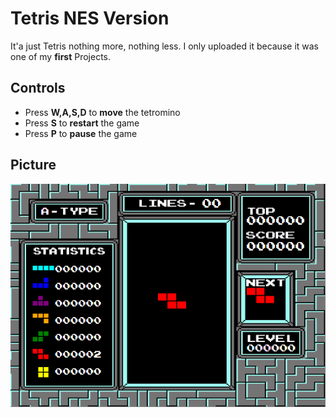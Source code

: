 # Tetris NES Version
It'a just Tetris nothing more, nothing less. I only uploaded it because it was one of my **first** Projects.

## Controls
- Press **W,A,S,D** to **move** the tetromino
 - Press **S** to **restart** the game
 - Press **P** to **pause** the game


## Picture
![enter image description here](https://raw.githubusercontent.com/Grievouz/tetris-nes/master/tetris_ingame.png)


